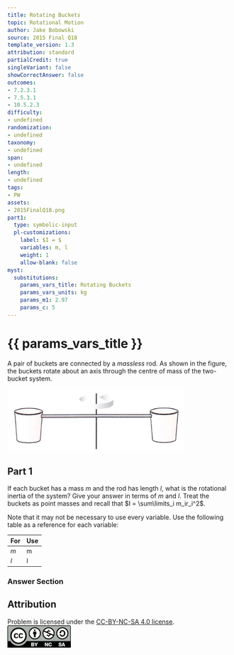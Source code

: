 ```yaml
---
title: Rotating Buckets
topic: Rotational Motion
author: Jake Bobowski
source: 2015 Final Q18
template_version: 1.3
attribution: standard
partialCredit: true
singleVariant: false
showCorrectAnswer: false
outcomes:
- 7.2.3.1
- 7.5.3.1
- 10.5.2.3
difficulty:
- undefined
randomization:
- undefined
taxonomy:
- undefined
span:
- undefined
length:
- undefined
tags:
- PW
assets:
- 2015FinalQ18.png
part1:
  type: symbolic-input
  pl-customizations:
    label: $I = $
    variables: m, l
    weight: 1
    allow-blank: false
myst:
  substitutions:
    params_vars_title: Rotating Buckets
    params_vars_units: kg
    params_m1: 2.97
    params_c: 5
---
```

# {{ params_vars_title }}
A pair of buckets are connected by a *massless* rod.
As shown in the figure, the buckets rotate about an axis through the centre of mass of the two-bucket system.

<img alt="Two buckets connected by a rod rotating anti-clockwise." src="2015FinalQ18.png" width=400>

## Part 1

If each bucket has a mass $m$ and the rod has length $l$, what is the rotational inertia of the system?
Give your answer in terms of $m$ and $l$.
Treat the buckets as point masses and recall that $I = \sum\limits_i m_ir_i^2$.

Note that it may not be necessary to use every variable. Use the following table as a reference for each variable:

| For  | Use   |
|----------|-------|
| $m$  | m  |
| $l$  | l  |

### Answer Section

## Attribution

Problem is licensed under the [CC-BY-NC-SA 4.0 license](https://creativecommons.org/licenses/by-nc-sa/4.0/).<br> ![The Creative Commons 4.0 license requiring attribution-BY, non-commercial-NC, and share-alike-SA license.](https://raw.githubusercontent.com/firasm/bits/master/by-nc-sa.png)